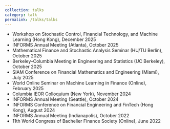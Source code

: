 ```yaml
---
collection: talks
category: talk
permalink: /talks/talks
---
```


<ul>
  <li>Workshop on Stochastic Control, Financial Technology, and Machine Learning (Hong Kong), December 2025</li>
  <li>INFORMS Annual Meeting (Atlanta), October 2025</li>
  <li>Mathematical Finance and Stochastic Analysis Seminar (HU/TU Berlin), October 2025</li>
  <li>Berkeley–Columbia Meeting in Engineering and Statistics (UC Berkeley), October 2025</li>
  <li>SIAM Conference on Financial Mathematics and Engineering (Miami), July 2025</li>
  <li>World Online Seminar on Machine Learning in Finance (Online), February 2025</li>
  <li>Columbia IEOR Colloquium (New York), November 2024</li>
  <li>INFORMS Annual Meeting (Seattle), October 2024</li>
  <li>INFORMS Conference on Financial Engineering and FinTech (Hong Kong), August 2024</li>
  <li>INFORMS Annual Meeting (Indianapolis), October 2022</li>
  <li>11th World Congress of Bachelier Finance Society (Online), June 2022</li>
</ul>




